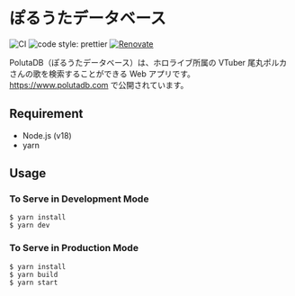 # ぽるうたデータベース

![CI](https://github.com/YunosukeY/poluta-db/workflows/CI/badge.svg?branch=master)
![code style: prettier](https://img.shields.io/badge/code_style-prettier-ff69b4.svg?style=flat-square)
[![Renovate](https://img.shields.io/badge/renovate-enabled-brightgreen.svg)](https://renovatebot.com)

PolutaDB（ぽるうたデータベース）は、ホロライブ所属の VTuber 尾丸ポルカさんの歌を検索することができる Web アプリです。
https://www.polutadb.com で公開されています。

## Requirement

- Node.js (v18)
- yarn

## Usage

### To Serve in Development Mode

```
$ yarn install
$ yarn dev
```

### To Serve in Production Mode

```
$ yarn install
$ yarn build
$ yarn start
```
